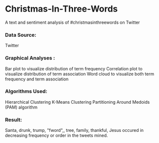 # Christmas-In-Three-Words
A text and sentiment analysis of #christmasinthreewords on Twitter

### Data Source:

Twitter

### Graphical Analyses :

Bar plot to visualize distribution of term frequency
Correlation plot to visualize distribution of term association
Word cloud to visualize both term frequency and term association

### Algorithms Used:

Hierarchical Clustering
K-Means Clustering
Partitioning Around Medoids (PAM) algorithm

### Result:

Santa, drunk, trump, "fword",, tree, family, thankful, Jesus occured in decreasing frequency or order in the tweets mined.
